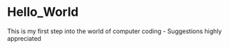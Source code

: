 # Hello_World
This is my first step into the world of computer coding - Suggestions highly appreciated
